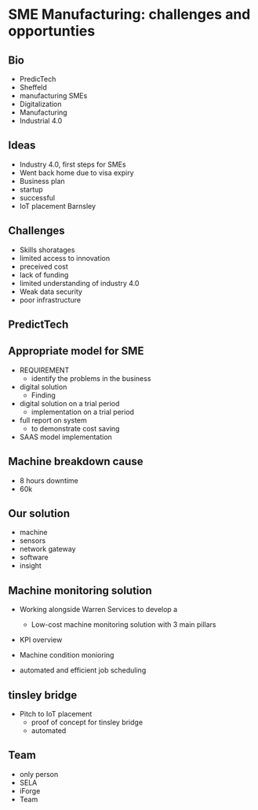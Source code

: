 # SME Manufacturing: challenges and opportunties

## Bio

- PredicTech
- Sheffeld
- manufacturing SMEs
- Digitalization
- Manufacturing
- Industrial 4.0

## Ideas

- Industry 4.0, first steps for SMEs
- Went back home due to visa expiry
- Business plan
- startup
- successful
- IoT placement Barnsley

## Challenges

- Skills shoratages
- limited access to innovation
- preceived cost
- lack of funding
- limited understanding of industry 4.0
- Weak data security
- poor infrastructure

## PredictTech

## Appropriate model for SME

- REQUIREMENT
  - identify the problems in the business
- digital solution
  - Finding
- digital solution on a trial period
  - implementation on a trial period
- full report on system 
  - to demonstrate cost saving
- SAAS model implementation

## Machine breakdown cause

- 8 hours downtime
- 60k

## Our solution 

- machine
- sensors
- network gateway
- software
- insight

## Machine monitoring solution

- Working alongside Warren Services to develop a 
  - Low-cost machine monitoring solution with 3 main pillars

- KPI overview
- Machine condition monioring
- automated and efficient job scheduling

## tinsley bridge

- Pitch to IoT placement
  - proof of concept for tinsley bridge
  - automated 

## Team

- only person
- SELA
- iForge
- Team

